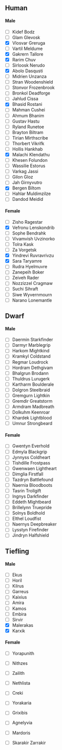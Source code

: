 ## Human
#### Male
- [ ] Kidef Bodz
- [ ] Glam Glevosk
- [x] Vlosvar Greruga
- [ ] Vartil Meldume
- [x] Gakrern Tallore
- [x] Rarim Chuv
- [ ] Sirloosk Nerudo
- [x] Abolo Dasqusti
- [ ] Midrien Unzanza
- [ ] Stran Woodenshield
- [ ] Stonvor Frozenbrook
- [ ] Bronkol Deadforge
- [ ] Jahlud Cissa
- [x] Bhasid Rostani
- [ ] Mahman Cushei
- [ ] Ahmum Bhanim
- [ ] Gustav Hastu
- [ ] Ryland Runetoe
- [ ] Brayton Biltram
- [ ] Tirian Mirthscribe
- [ ] Thorbert Vikrifk
- [ ] Hollis Hankhab
- [x] Malachi Klendathu
- [ ] Khesen Folundon
- [ ] Wassilie Estorus
- [ ] Varkag Jassi
- [ ] Gilon Gloz
- [ ] Jah Girnyvutro
- [x] Bergen Biltom
- [ ] Hahlar Muldimzilze
- [ ] Dandod Meidid

#### Female
- [ ] Zisho Ragestar
- [x] Vefronu Lenskondrib
- [ ] Sophe Bendrahk
- [ ] Vivamvish Uvzinorko
- [ ] Tolra Kask
- [ ] Za Vorgetsk
- [x] Yindrevi Ruvravrivzu
- [x] Sara Taryamre
- [ ] Rudra Hyelmuvre
- [ ] Zanepeih Boker
- [ ] Zeiveh Rader
- [ ] Nozzizzel Cragmaw
- [ ] Suchi Sihraft
- [ ] Siwe Wyvernmourn
- [ ] Narano Lonemantle
## Dwarf
#### Male
- [ ] Daermin Starkfinder
- [ ] Darmyr Marblegrip
- [ ] Harkom Mightkind
- [ ] Kramkyl Coldstand
- [ ] Regmar Loudrock
- [ ] Hordram Dethgivam
- [ ] Bhalgrun Brodann
- [ ] Thuldrus Lurugerk
- [ ] Kartharm Boulderale
- [ ] Dolgron Steelbraid
- [ ] Gremgurn Lightkin
- [ ] Gremdir Greatstorm
- [ ] Armdram Madbreath
- [ ] Dolkuhm Keenroar
- [ ] Khardek Lightblood
- [ ] Umnur Strongbeard
#### Female
- [ ] Gwentyn Everhold
- [ ] Edmyla Blackgrip
- [ ] Jynnyss Coldheart
- [ ] Tishdille Frostpass
- [ ] Gwenwaen Lightheart
- [ ] Dimglia Firstfall
- [ ] Tazdryn Battlefound
- [ ] Naernia Bloodboots
- [ ] Tasrin Trollgift
- [ ] Ingnys Darkfinder
- [ ] Eddeth Mightbeard
- [ ] Brillelynn Truepride
- [ ] Solnys Boldhold
- [ ] Elthel Loudfist
- [ ] Naernys Deepbreaker
- [ ] Lysstyn Firefinder
- [ ] Jindryn Halfshield
## Tiefling
#### Male
- [ ] Ekus
- [ ] Horil
- [ ] Kilrus
- [ ] Garreus
- [ ] Kaixius
- [ ] Amira
- [ ] Kamos
- [ ] Embira
- [ ] Sirvir
- [x] Malerakas
- [x] Karxik
#### Female
- [ ] Yorapunith
- [ ] Nithzes
- [ ] Zailith
- [ ] Nethlista
- [ ] Creki
- [ ] Yorakaria
- [ ] Grixibis
- [ ] Agnelyvia
- [ ] Mardoris
- [ ] Skarakir
Zarrakir

